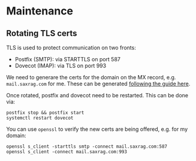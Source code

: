 # Maintenance

## Rotating TLS certs

TLS is used to protect communication on two fronts:

* Postfix (SMTP): via STARTTLS on port 587
* Dovecot (IMAP): via TLS on port 993

We need to generare the certs for the domain on the MX record, e.g. `mail.saxrag.com` for me. These can be generated [following the guide here](/services/nginx/signed.cert.md).

Once rotated, postfix and dovecot need to be restarted. This can be done via:

```
postfix stop && postfix start
systemctl restart dovecot
```

You can use `openssl` to verify the new certs are being offered, e.g. for my domain:

```
openssl s_client -starttls smtp -connect mail.saxrag.com:587
openssl s_client -connect mail.saxrag.com:993
```
